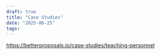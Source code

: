 ```yaml
---
draft: true
title: "Case Studies"
date: "2025-06-25"
tags: 
---
```

https://betterproposals.io/case-studies/teaching-personnel